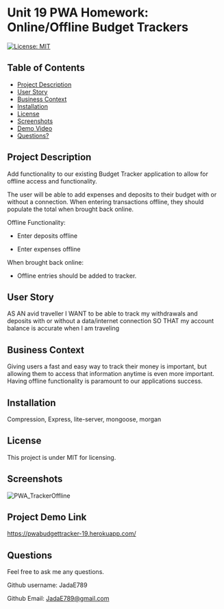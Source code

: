 # Unit 19 PWA Homework: Online/Offline Budget Trackers

 [![License: MIT](https://img.shields.io/badge/License-MIT-yellow.svg)](https://opensource.org/licenses/MIT)

  ## Table of Contents

  * [Project Description](#project-description)
  * [User Story](#user-story)
  * [Business Context](#business-context)
  * [Installation](#installation)
  * [License](#license)
  * [Screenshots](#screen-shots)
  * [Demo Video](#Project-Demo-Video)
  * [Questions?](#questions)
  
  ## Project Description
  
  Add functionality to our existing Budget Tracker application to allow for offline access and functionality.

  The user will be able to add expenses and deposits to their budget with or without a connection. When entering transactions offline, they should populate the total when brought back online.

  Offline Functionality:

  * Enter deposits offline

  * Enter expenses offline

  When brought back online:

  * Offline entries should be added to tracker.

  ## User Story
  AS AN avid traveller
  I WANT to be able to track my withdrawals and deposits with or without a data/internet connection
  SO THAT my account balance is accurate when I am traveling

  ## Business Context

  Giving users a fast and easy way to track their money is important, but allowing them to access that information anytime is even more important. Having offline functionality is paramount to our applications success.

  ## Installation
  
  Compression, Express, lite-server, mongoose, morgan
  
  ## License
  
  This project is under MIT for licensing.
  
  ## Screenshots

  ![PWA_TrackerOffline](https://user-images.githubusercontent.com/77691626/124314650-bb32f180-db40-11eb-8318-94abccc5e542.PNG)

  ## Project Demo Link
  
  https://pwabudgettracker-19.herokuapp.com/
  
  ## Questions
  
  Feel free to ask me any questions.
  
  Github username: JadaE789
  
  Github Email: <JadaE789@gmail.com>
